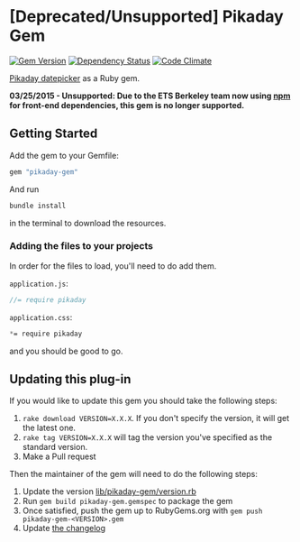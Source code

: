 # [Deprecated/Unsupported] Pikaday Gem
[![Gem Version](https://badge.fury.io/rb/pikaday-gem.png)](http://badge.fury.io/rb/pikaday-gem) [![Dependency Status](https://gemnasium.com/ets-berkeley-edu/pikaday-gem.png)](https://gemnasium.com/ets-berkeley-edu/pikaday-gem) [![Code Climate](https://codeclimate.com/github/ets-berkeley-edu/pikaday-gem.png)](https://codeclimate.com/github/ets-berkeley-edu/pikaday-gem)

[Pikaday datepicker][pikaday] as a Ruby gem.

**03/25/2015 - Unsupported: Due to the ETS Berkeley team now using [npm](https://www.npmjs.com/) for front-end dependencies, this gem is no longer supported.**

## Getting Started

Add the gem to your Gemfile:

```ruby
gem "pikaday-gem"
```

And run

```bash
bundle install
```
in the terminal to download the resources.

### Adding the files to your projects

In order for the files to load, you'll need to do add them.

`application.js`:

```javascript
//= require pikaday
```

`application.css`:

```css
*= require pikaday
```

and you should be good to go.

## Updating this plug-in

If you would like to update this gem you should take the following steps:

1. `rake download VERSION=X.X.X`. If you don't specify the version, it will get the latest one.
1. `rake tag VERSION=X.X.X` will tag the version you've specified as the standard version.
1. Make a Pull request

Then the maintainer of the gem will need to do the following steps:

1. Update the version [lib/pikaday-gem/version.rb](lib/pikaday-gem/version.rb)
1. Run ``gem build pikaday-gem.gemspec`` to package the gem
1. Once satisfied, push the gem up to RubyGems.org with ``gem push pikaday-gem-<VERSION>.gem``
1. Update [the changelog](CHANGELOG.md)

[pikaday]: https://github.com/dbushell/Pikaday
